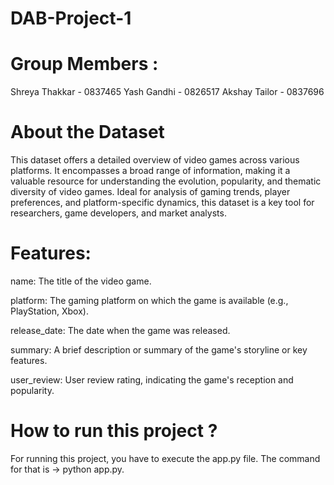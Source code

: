 # DAB-Project-1

# Group Members :
Shreya Thakkar - 0837465
Yash Gandhi - 0826517
Akshay Tailor - 0837696

# About the Dataset 
This dataset offers a detailed overview of video games across various platforms. It encompasses a broad range of information, making it a valuable resource for understanding the evolution, popularity, and thematic diversity of video games. Ideal for analysis of gaming trends, player preferences, and platform-specific dynamics, this dataset is a key tool for researchers, game developers, and market analysts.

# Features:
 name: The title of the video game.

 platform:  The gaming platform on which the game is available (e.g., PlayStation, Xbox).
 
 release_date: The date when the game was released.
 
 summary: A brief description or summary of the game's storyline or key features.
 
 user_review: User review rating, indicating the game's reception and popularity.

# How to run this project ?
For running this project, you have to execute the app.py file. The command for that is -> python app.py.




